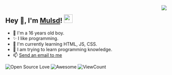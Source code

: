<img align="right" src="https://github-readme-stats.vercel.app/api?username=Mulsd&show_icons=true&hide_border=true&icon_color=586069&title_color=FFA500">

<h2>  Hey 👋, I'm <a href="https://Mulsd.xyz" target="_blank">Mulsd</a>! <img src="https://user-images.githubusercontent.com/5679180/79618120-0daffb80-80be-11ea-819e-d2b0fa904d07.gif" width="27px"></h2>

- 🎉 I'm a 16 years old boy.
- ✨ I like programming.
- 📄 I'm currently learning HTML, JS, CSS.
- 🌱 I am trying to learn programming knowledge.
- 📫 [Send an email to me](mailto:Mulsd@qq.com)

![Open Source Love](https://badges.frapsoft.com/os/v2/open-source.svg?v=103)
![Awesome](https://cdn.rawgit.com/sindresorhus/awesome/d7305f38d29fed78fa85652e3a63e154dd8e8829/media/badge.svg)
![ViewCount](https://views.whatilearened.today/views/github/Mulsd/Mulsd.svg?cache=remove)

<!--### Hi there 👋
-->

<!--
**Mulsd/Mulsd** is a ✨ _special_ ✨ repository because its `README.md` (this file) appears on your GitHub profile.

Here are some ideas to get you started:

- 🔭 I’m currently working on ...
- 🌱 I’m currently learning ...
- 👯 I’m looking to collaborate on ...
- 🤔 I’m looking for help with ...
- 💬 Ask me about ...
- 📫 How to reach me: ...
- 😄 Pronouns: ...
- ⚡ Fun fact: ...
-->
